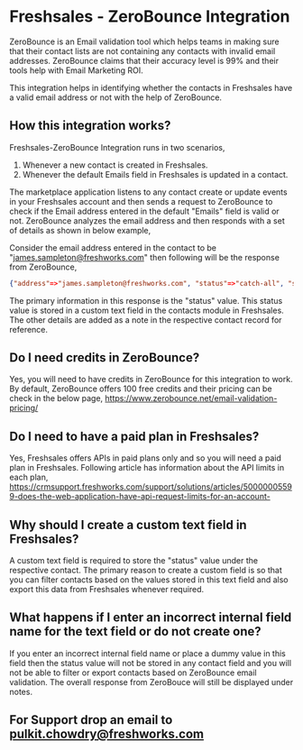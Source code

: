 # Freshsales - ZeroBounce Integration

ZeroBounce is an Email validation tool which helps teams in making sure that their contact lists are not containing any contacts with invalid email addresses. ZeroBounce claims that their accuracy level is 99% and their tools help with Email Marketing ROI.

This integration helps in identifying whether the contacts in Freshsales have a valid email address or not with the help of ZeroBounce.

## How this integration works?
Freshsales-ZeroBounce Integration runs in two scenarios,
1) Whenever a new contact is created in Freshsales.
2) Whenever the default Emails field in Freshsales is updated in a contact.

The marketplace application listens to any contact create or update events in your Freshsales account and then sends a request to ZeroBounce to check if the Email address entered in the default "Emails" field is valid or not. ZeroBounce analyzes the email address and then responds with a set of details as shown in below example,

Consider the email address entered in the contact to be "james.sampleton@freshworks.com" then following will be the response from ZeroBounce,
```json
{"address"=>"james.sampleton@freshworks.com", "status"=>"catch-all", "substatus"=>"", "freeemail"=>false, "didyoumean"=>nil, "account"=>"jamessampleton", "domain"=>"freshworks.com", "domainagedays"=>"9691", "smtpprovider"=>"g-suite", "mxfound"=>"true", "mxrecord"=>"aspmx.l.google.com", "firstname"=>"james", "lastname"=>"sampleton", "gender"=>"male", "country"=>nil, "region"=>nil, "city"=>nil, "zipcode"=>nil, "processedat"=>"2024-08-26 12:18:56.333"}
```

The primary information in this response is the "status" value. This status value is stored in a custom text field in the contacts module in Freshsales. The other details are added as a note in the respective contact record for reference.

## Do I need credits in ZeroBounce?
Yes, you will need to have credits in ZeroBounce for this integration to work. By default, ZeroBounce offers 100 free credits and their pricing can be check in the below page,
https://www.zerobounce.net/email-validation-pricing/

## Do I need to have a paid plan in Freshsales?
Yes, Freshsales offers APIs in paid plans only and so you will need a paid plan in Freshsales. Following article has information about the API limits in each plan,
https://crmsupport.freshworks.com/support/solutions/articles/50000005599-does-the-web-application-have-api-request-limits-for-an-account-

## Why should I create a custom text field in Freshsales?
A custom text field is required to store the "status" value under the respective contact. The primary reason to create a custom field is so that you can filter contacts based on the values stored in this text field and also export this data from Freshsales whenever required. 

## What happens if I enter an incorrect internal field name for the text field or do not create one?
If you enter an incorrect internal field name or place a dummy value in this field then the status value will not be stored in any contact field and you will not be able to filter or export contacts based on ZeroBounce email validation. The overall response from ZeroBouce will still be displayed under notes.

## For Support drop an email to pulkit.chowdry@freshworks.com
